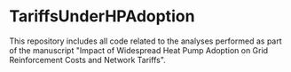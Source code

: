 # TariffsUnderHPAdoption
This repository includes all code related to the analyses performed as part of the manuscript "Impact of Widespread Heat Pump Adoption  on Grid Reinforcement Costs and Network Tariffs".

